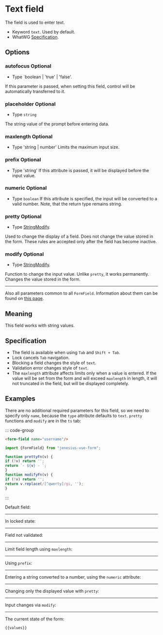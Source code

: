 <script setup>
import {FormField, Form, useFormValues} from '../../../src';

const form = new Form();
const values = useFormValues(form);

function prettyFn(v) {
     if (!v) return '';
     return `- ${v} - `;
}
function modifyFn(v) {
     if (!v) return '';
     return v.replace(/[^qwerty]/gi, '');
}

</script>

# Text field

The field is used to enter text.

- Keyword `text`. Used by default.
- WhatWG [Specification](https://html.spec.whatwg.org/multipage/input.html#text-(type=text)-state-and-search-state-(type=search)).

## Options

### autofocus <Badge type = "info">Optional</Badge>

- Type `boolean | 'true' | 'false'.

If this parameter is passed, when setting this field, control will be automatically transferred to it.

### placeholder <Badge type = "info">Optional</Badge>
- Type `string`

The string value of the prompt before entering data.

### maxlength <Badge type = "info">Optional</Badge>
- Type 'string | number'
  Limits the maximum input size.

### prefix <Badge type = "info">Optional</Badge>
- Type 'string'
  If this attribute is passed, it will be displayed before the input value.

### numeric <Badge type = "info">Optional</Badge>
- Type `boolean`
  If this attribute is specified, the input will be converted to a valid number. Note,
  that the return type remains string.

### pretty <Badge type = "info">Optional</Badge>
- Type [StringModify](./../guide/types#StringModify).

Used to change the display of a field. Does not change the value stored in the form.
These rules are accepted only after the field has become inactive.

### modify <Badge type = "info">Optional</Badge>
- Type [StringModify](./../guide/types#StringModify).

Function to change the input value. Unlike `pretty`, it works permanently.
Changes the value stored in the form.

____

Also all parameters common to all `FormField`. Information about them can be found on [this page](./form-field.md#params).

## Meaning

This field works with string values.

## Specification

- The field is available when using `Tab` and `Shift + Tab`.
- Lock cancels `Tab` navigation.
- Blocking a field changes the style of `text`.
- Validation error changes style of `text`.
- The `maxlength` attribute affects limits only when a value is entered. If the value
  will be set from the form and will exceed `maxlength` in length, it will not
  truncated in the field, but will be displayed completely.


## Examples


There are no additional required parameters for this field, so we need to
specify only `name`, because the `type` attribute defaults to `text`. `pretty` functions
and `modify` are in the `ts` tab:

::: code-group
```html
<form-field name="username"/>
```

```ts
import {FormField} from "jenesius-vue-form";

function prettyFn(v) {
if (!v) return '';
return `- ${v} - `;
}
function modifyFn(v) {
if (!v) return '';
return v.replace(/[^qwerty]/gi, '');
}
```
:::

Default field:
<FormField name = "username" label = "Enter Username" />

____

In locked state:
<FormField disabled name = "username" label = "Disabled" />

____

Field not validated:
<FormField :errors = "['The password is too simple']" name = "username" label = "Error" />

____

Limit field length using `maxlength`:
<FormField name = "username" label = "Enter Length 5" maxlength = 5 />

____

Using `prefix`:
<FormField name = "username" label = "Enter value" prefix = "username:" />

____

Entering a string converted to a number, using the `numeric` attribute:
<FormField name = "username" label = "Enter value" numeric />

____

Changing only the displayed value with `pretty`:
<FormField name = "username" label = "Pretty value input" :pretty = "prettyFn" />

____
Input changes via `modify`:
<FormField name = "username" label = "Use only q w e r t y" :modify = "modifyFn" />

----
The current state of the form:
```ts-vue
{{values}}
```